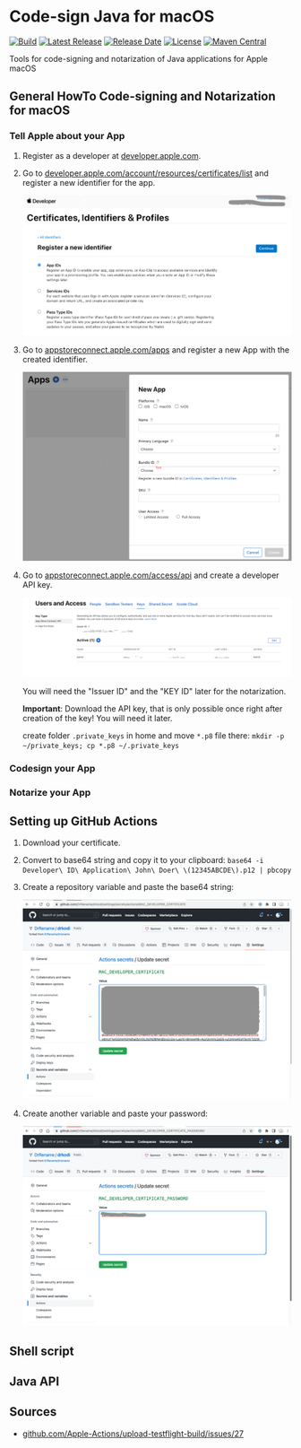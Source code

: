 # Code-sign Java for macOS

[![Build](https://github.com/drrename/codesign-java-for-mac/actions/workflows/build.yml/badge.svg)](https://github.com/drrename/codesign-java-for-mac/actions/workflows/build.yml) [![Latest Release](https://img.shields.io/github/release/drrename/codesign-java-for-mac.svg)](https://github.com/DrRename/codesign-java-for-mac/releases/latest) [![Release Date](https://img.shields.io/github/release-date/drrename/codesign-java-for-mac?color=blue)](https://github.com/DrRename/codesign-java-for-mac/releases/latest) [![License](https://img.shields.io/github/license/drrename/codesign-java-for-mac.svg)](https://github.com/drrename/codesign-java-for-mac/blob/master/LICENSE) [![Maven Central](https://maven-badges.herokuapp.com/maven-central/io.github.drrename.codesign-java-for-mac/codesign-java-for-mac/badge.svg)](https://maven-badges.herokuapp.com/maven-central/io.github.drrename/codesign-java-for-mac)

Tools for code-signing and notarization of Java applications for Apple macOS

## General HowTo Code-signing and Notarization for macOS

### Tell Apple about your App

1. Register as a developer at [developer.apple.com](https://developer.apple.com/).

2. Go to [developer.apple.com/account/resources/certificates/list](https://developer.apple.com/account/resources/certificates/list)
   and register a new identifier for the app.

   ![localImage](/images/Apple-Developer-Certificates-Identifiers-Profies.png)

3. Go to [appstoreconnect.apple.com/apps](https://appstoreconnect.apple.com/apps)
   and register a new App with the created identifier.

   ![localImage](/images/Apple-Developer-new-App.png)

4. Go to [appstoreconnect.apple.com/access/api](https://appstoreconnect.apple.com/access/api)
   and create a developer API key.

   ![localImage](/images/Apple-Developer-App-Store-Connect-API-Keys.png)

   You will need the "Issuer ID" and the "KEY ID" later for the notarization.
   
   **Important**: Download the API key, that is only possible once right after creation of the key! You will need it later.
   
   create folder `.private_keys` in home and move `*.p8` file there: `mkdir -p ~/private_keys; cp *.p8 ~/.private_keys`

### Codesign your App

### Notarize your App

## Setting up GitHub Actions

1. Download your certificate.

2. Convert to base64 string and copy it to your clipboard: `base64 -i Developer\ ID\ Application\ John\ Doer\ \(12345ABCDE\).p12 | pbcopy`

3. Create a repository variable and paste the base64 string:

   ![localImage](/images/GitHub_MAC_DEVELOPER_CERTIFICATE.png)

4. Create another variable and paste your password:

   ![localImage](/images/GitHub_MAC_DEVELOPER_CERTIFICATE_PASSWORD.png)


## Shell script

## Java API

## Sources

+ [github.com/Apple-Actions/upload-testflight-build/issues/27](https://github.com/Apple-Actions/upload-testflight-build/issues/27)
